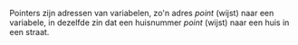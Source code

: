 Pointers zijn adressen van variabelen, zo'n adres *point* (wijst) naar een variabele, in dezelfde zin dat een huisnummer *point* (wijst) naar een huis in een straat.



